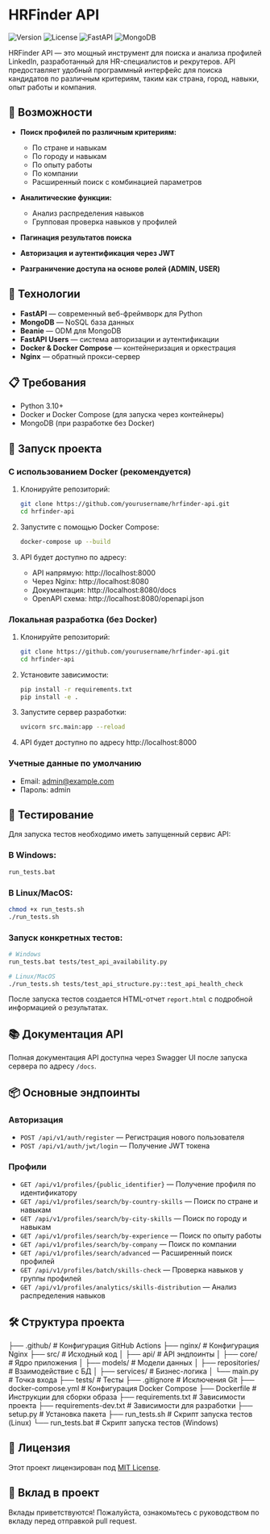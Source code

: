 # HRFinder API

![Version](https://img.shields.io/badge/version-1.0.0-blue)
![License](https://img.shields.io/badge/license-MIT-green)
![FastAPI](https://img.shields.io/badge/FastAPI-0.104.0+-brightgreen)
![MongoDB](https://img.shields.io/badge/MongoDB-3.3.0+-orange)

HRFinder API — это мощный инструмент для поиска и анализа профилей LinkedIn, разработанный для HR-специалистов и рекрутеров. API предоставляет удобный программный интерфейс для поиска кандидатов по различным критериям, таким как страна, город, навыки, опыт работы и компания.

## 🚀 Возможности

- **Поиск профилей по различным критериям:**
  - По стране и навыкам
  - По городу и навыкам
  - По опыту работы
  - По компании
  - Расширенный поиск с комбинацией параметров

- **Аналитические функции:**
  - Анализ распределения навыков
  - Групповая проверка навыков у профилей

- **Пагинация результатов поиска**
- **Авторизация и аутентификация через JWT**
- **Разграничение доступа на основе ролей (ADMIN, USER)**

## 🔧 Технологии

- **FastAPI** — современный веб-фреймворк для Python
- **MongoDB** — NoSQL база данных
- **Beanie** — ODM для MongoDB
- **FastAPI Users** — система авторизации и аутентификации
- **Docker & Docker Compose** — контейнеризация и оркестрация
- **Nginx** — обратный прокси-сервер

## 📋 Требования

- Python 3.10+
- Docker и Docker Compose (для запуска через контейнеры)
- MongoDB (при разработке без Docker)

## 🔌 Запуск проекта

### С использованием Docker (рекомендуется)

1. Клонируйте репозиторий:
   ```bash
   git clone https://github.com/yourusername/hrfinder-api.git
   cd hrfinder-api
   ```

2. Запустите с помощью Docker Compose:
   ```bash
   docker-compose up --build
   ```

3. API будет доступно по адресу:
   - API напрямую: http://localhost:8000
   - Через Nginx: http://localhost:8080
   - Документация: http://localhost:8080/docs
   - OpenAPI схема: http://localhost:8080/openapi.json

### Локальная разработка (без Docker)

1. Клонируйте репозиторий:
   ```bash
   git clone https://github.com/yourusername/hrfinder-api.git
   cd hrfinder-api
   ```

2. Установите зависимости:
   ```bash
   pip install -r requirements.txt
   pip install -e .
   ```

3. Запустите сервер разработки:
   ```bash
   uvicorn src.main:app --reload
   ```

4. API будет доступно по адресу http://localhost:8000

### Учетные данные по умолчанию
- Email: admin@example.com
- Пароль: admin

## 🧪 Тестирование

Для запуска тестов необходимо иметь запущенный сервис API:

### В Windows:
```bash
run_tests.bat
```

### В Linux/MacOS:
```bash
chmod +x run_tests.sh
./run_tests.sh
```

### Запуск конкретных тестов:
```bash
# Windows
run_tests.bat tests/test_api_availability.py

# Linux/MacOS
./run_tests.sh tests/test_api_structure.py::test_api_health_check
```

После запуска тестов создается HTML-отчет `report.html` с подробной информацией о результатах.

## 📚 Документация API

Полная документация API доступна через Swagger UI после запуска сервера по адресу `/docs`.

## 📦 Основные эндпоинты

### Авторизация
- `POST /api/v1/auth/register` — Регистрация нового пользователя
- `POST /api/v1/auth/jwt/login` — Получение JWT токена

### Профили
- `GET /api/v1/profiles/{public_identifier}` — Получение профиля по идентификатору
- `GET /api/v1/profiles/search/by-country-skills` — Поиск по стране и навыкам
- `GET /api/v1/profiles/search/by-city-skills` — Поиск по городу и навыкам
- `GET /api/v1/profiles/search/by-experience` — Поиск по опыту работы
- `GET /api/v1/profiles/search/by-company` — Поиск по компании
- `GET /api/v1/profiles/search/advanced` — Расширенный поиск профилей
- `GET /api/v1/profiles/batch/skills-check` — Проверка навыков у группы профилей
- `GET /api/v1/profiles/analytics/skills-distribution` — Анализ распределения навыков

## 🛠️ Структура проекта
├── .github/ # Конфигурация GitHub Actions
├── nginx/ # Конфигурация Nginx
├── src/ # Исходный код
│ ├── api/ # API эндпоинты
│ ├── core/ # Ядро приложения
│ ├── models/ # Модели данных
│ ├── repositories/ # Взаимодействие с БД
│ ├── services/ # Бизнес-логика
│ └── main.py # Точка входа
├── tests/ # Тесты
├── .gitignore # Исключения Git
├── docker-compose.yml # Конфигурация Docker Compose
├── Dockerfile # Инструкции для сборки образа
├── requirements.txt # Зависимости проекта
├── requirements-dev.txt # Зависимости для разработки
├── setup.py # Установка пакета
├── run_tests.sh # Скрипт запуска тестов (Linux)
└── run_tests.bat # Скрипт запуска тестов (Windows)


## 📝 Лицензия

Этот проект лицензирован под [MIT License](LICENSE).

## 🤝 Вклад в проект

Вклады приветствуются! Пожалуйста, ознакомьтесь с руководством по вкладу перед отправкой pull request.
